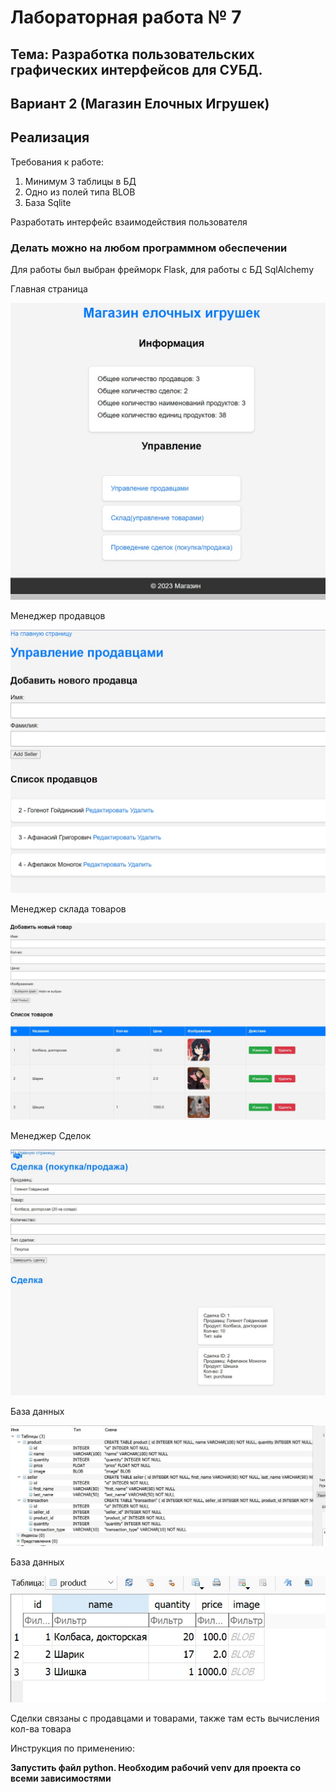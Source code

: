 # Лабораторная работа № 7

## Тема: Разработка пользовательских графических интерфейсов для СУБД.

## Вариант 2 (Магазин Елочных Игрушек)

## Реализация

Требования к работе:

1. Минимум 3 таблицы в БД
2. Одно из полей типа BLOB
3. База Sqlite

Разработать интерфейс взаимодействия пользователя

### Делать можно на любом программном обеспечении

Для работы был выбран фрейморк Flask, для работы с БД
SqlAlchemy

Главная страница

   ![nonlin](images/1.jpg)

Менеджер продавцов

   ![nonlin](images/2.jpg)

Менеджер склада товаров

   ![nonlin](images/3.jpg)

Менеджер Сделок

   ![nonlin](images/4.jpg)

База данных

   ![nonlin](images/5.jpg)

База данных

   ![nonlin](images/6.jpg)

Сделки связаны с продавцами и товарами, также там есть вычисления кол-ва товара

Инструкция по применению:

**Запустить файл python. Необходим рабочий venv для проекта со всеми зависимостями**

